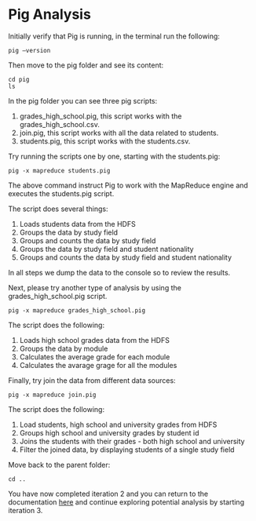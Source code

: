 # Pig Analysis

Initially verify that Pig is running, in the terminal run the following:

```
pig –version
```
Then move to the pig folder and see its content:
```
cd pig
ls
```

In the pig folder you can see three pig scripts:
1. grades_high_school.pig, this script works with the grades_high_school.csv.
2. join.pig, this script works with all the data related to students.
3. students.pig, this script works with the students.csv.

Try running the scripts one by one, starting with the students.pig:
```
pig -x mapreduce students.pig
```
The above command instruct Pig to work with the MapReduce engine and executes the students.pig script.

The script does several things:
1. Loads students data from the HDFS
2. Groups the data by study field
3. Groups and counts the data by study field
4. Groups the data by study field and student nationality
5. Groups and counts the data by study field and student nationality

In all steps we dump the data to the console so to review the results.

Next, please try  another type of analysis by using the grades_high_school.pig script.
```
pig -x mapreduce grades_high_school.pig
```

The script does the following:
1. Loads high school grades data from the HDFS
2. Groups the data by module
3. Calculates the average grade for each module
4. Calculates the avarage grage for all the modules

Finally, try join the data from different data sources:
```
pig -x mapreduce join.pig
```

The script does the following:
1. Load students, high school and university grades from HDFS
2. Groups high school and university grades by student id
3. Joins the students with their grades - both high school and university
4. Filter the joined data, by displaying students of a single study field

Move back to the parent folder:
```
cd ..
```
You have now completed iteration 2 and you can return to the documentation [here](https://github.com/UoW-CPC/rabbda-university-portal#iteration-3---sentiment-analysis-of-students-feedback) and continue exploring potential analysis by starting iteration 3.


